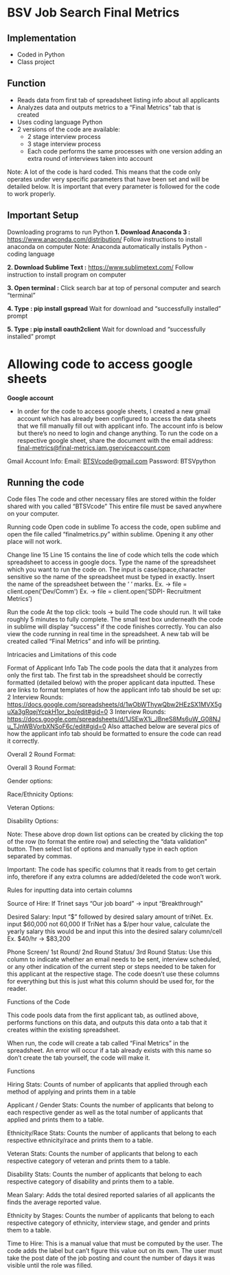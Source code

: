 # BSV Job Search Final Metrics

## Implementation

* Coded in Python
* Class project

## Function

* Reads data from first tab of spreadsheet listing info about all applicants
* Analyzes data and outputs metrics to a “Final Metrics” tab that is created
* Uses coding language Python 
* 2 versions of the code are available:
  - 2 stage interview process
  - 3 stage interview process
  - Each code performs the same processes with one version adding an extra round of interviews taken into account

Note: A lot of the code is hard coded. This means that the code only operates under very specific parameters that have been set and will be detailed below. It is important that every parameter is followed for the code to work properly.


## Important Setup

Downloading programs to run Python
**1. Download Anaconda 3 :** https://www.anaconda.com/distribution/
Follow instructions to install anaconda on computer
Note: Anaconda automatically installs Python - coding language 
 
**2. Download Sublime Text :** https://www.sublimetext.com/ 
Follow instruction to install program on computer

**3. Open terminal :** Click search bar at top of personal computer and search “terminal”

**4. Type : pip install gspread**
Wait for download and “successfully installed” prompt

**5. Type : pip install oauth2client**
Wait for download and “successfully installed” prompt

# Allowing code to access google sheets
**Google account**
 - In order for the code to access google sheets, I created a new gmail account which has already been configured to access the data sheets that we fill manually fill out with applicant info. The account info is below but there’s no need to login and change anything.
To run the code on a respective google sheet, share the document with the email address: final-metrics@final-metrics.iam.gserviceaccount.com

Gmail Account Info:
Email: BTSVcode@gmail.com
Password: BTSVpython



## Running the code

Code files
The code and other necessary files are stored within the folder shared with you called “BTSVcode”
This entire file must be saved anywhere on your computer.

Running code
Open code in sublime
To access the code, open sublime and open the file called “finalmetrics.py” within sublime. Opening it any other place will not work. 

Change line 15
Line 15 contains the line of code which tells the code which spreadsheet to access in google docs. Type the name of the spreadsheet which you want to run the code on. The input is case/space,character sensitive so the name of the spreadsheet must be typed in exactly. Insert the name of the spreadsheet between the ‘ ‘ marks.
Ex.  ->   file = client.open('Dev/Comm') 
Ex.  ->   file = client.open(‘SDPI- Recruitment Metrics’)

Run the code
At the top click: tools -> build
The code should run. It will take roughly 5 minutes to fully complete. The small text box underneath the code in sublime will display “success” if the code finishes correctly. You can also view the code running in real time in the spreadsheet. A new tab will be created called “Final Metrics” and info will be printing.





Intricacies and Limitations of this code

Format of Applicant Info Tab
The code pools the data that it analyzes from only the first tab. The first tab in the spreadsheet should be correctly formatted (detailed below) with the proper applicant data inputted.
These are links to format templates of how the applicant info tab should be set up:
2 Interview Rounds: https://docs.google.com/spreadsheets/d/1wObWThywQbw2HEzSX1MVX5guXa3gRqejYcpkH1or_bo/edit#gid=0
3 Interview Rounds:
https://docs.google.com/spreadsheets/d/1JSEwX1i_JBneS8Ms6uW_G08NJu_TJnWBVorbXNSoF6c/edit#gid=0
Also attached below are several pics of how the applicant info tab should be formatted to ensure the code can read it correctly.

Overall 2 Round Format:




Overall 3 Round Format:









Gender options:













Race/Ethnicity Options: 















Veteran Options:



Disability Options:














Note:
These above drop down list options can be created by clicking the top of the row (to format the entire row) and selecting the “data validation” button. Then select list of options and manually type in each option separated by commas.

Important: The code has specific columns that it reads from to get certain info, therefore if any extra columns are added/deleted the code won’t work.


Rules for inputting data into certain columns

Source of Hire: If Trinet says “Our job board” → input “Breakthrough”

Desired Salary:
Input “$” followed by desired salary amount of triNet.
Ex. input $60,000  not  60,000
If TriNet has a $/per hour value, calculate the yearly salary this would be and input this into the desired salary column/cell
Ex. $40/hr  →  $83,200

Phone Screen/ 1st Round/ 2nd Round Status/ 3rd Round Status:
Use this column to indicate whether an email needs to be sent, interview scheduled, or any other indication of the current step or steps needed to be taken for this applicant at the respective stage. The code doesn’t use these columns for everything but this is just what this column should be used for, for the reader.


Functions of the Code

This code pools data from the first applicant tab, as outlined above, performs functions on this data, and outputs this data onto a tab that it creates within the existing spreadsheet. 

When run, the code will create a tab called “Final Metrics” in the spreadsheet. An error will occur if a tab already exists with this name so don’t create the tab yourself, the code will make it.

Functions

Hiring Stats:
Counts of number of applicants that applied through each method of applying and prints them in a table

Applicant / Gender Stats:
Counts the number of applicants that belong to each respective gender as well as the total number of applicants that applied and prints them to a table.

Ethnicity/Race Stats:
Counts the number of applicants that belong to each respective ethnicity/race and prints them to a table.

Veteran Stats:
Counts the number of applicants that belong to each respective category of veteran and prints them to a table.

Disability Stats:
Counts the number of applicants that belong to each respective category of disability and prints them to a table.

Mean Salary:
Adds the total desired reported salaries of all applicants the finds the average reported value.

Ethnicity by Stages:
Counts the number of applicants that belong to each respective category of ethnicity, interview stage, and gender and prints them to a table.




Time to Hire:
This is a manual value that must be computed by the user. The code adds the label but can’t figure this value out on its own. The user must take the post date of the job posting and count the number of days it was visible until the role was filled.
